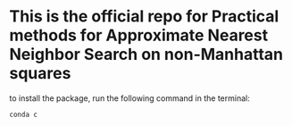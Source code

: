 # This is the official repo for  Practical methods for Approximate Nearest Neighbor Search on non-Manhattan squares

to install the package, run the following command in the terminal:

```bash
conda c
```
